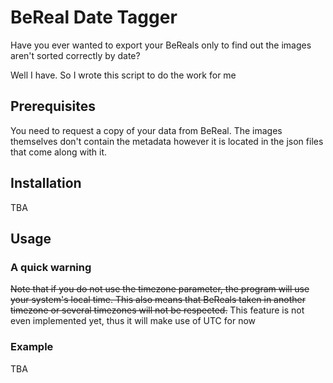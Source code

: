 # BeReal Date Tagger

Have you ever wanted to export your BeReals only to find out the images aren't sorted correctly by date?

Well I have. So I wrote this script to do the work for me

## Prerequisites

You need to request a copy of your data from BeReal. The images themselves don't contain the metadata however it is located in the json files that come along with it.

## Installation

TBA

## Usage

### A quick warning

~~Note that if you do not use the timezone parameter, the program will use your system's local time. This also means that BeReals taken in another timezone or several timezones will not be respected.~~ This feature is not even implemented yet, thus it will make use of UTC for now

### Example

TBA

